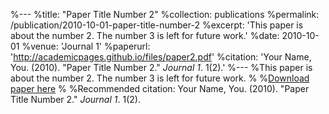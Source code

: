 %---
%title: "Paper Title Number 2"
%collection: publications
%permalink: /publication/2010-10-01-paper-title-number-2
%excerpt: 'This paper is about the number 2. The number 3 is left for future work.'
%date: 2010-10-01
%venue: 'Journal 1'
%paperurl: 'http://academicpages.github.io/files/paper2.pdf'
%citation: 'Your Name, You. (2010). &quot;Paper Title Number 2.&quot; <i>Journal 1</i>. 1(2).'
%---
%This paper is about the number 2. The number 3 is left for future work.
%
%[Download paper here](http://academicpages.github.io/files/paper2.pdf)
%
%Recommended citation: Your Name, You. (2010). "Paper Title Number 2." <i>Journal 1</i>. 1(2).
